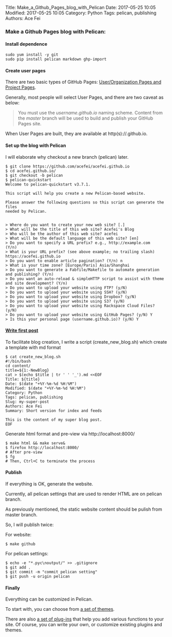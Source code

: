 Title: Make_a_Github_Pages_blog_with_Pelican
Date: 2017-05-25 10:05
Modified: 2017-05-25 10:05
Category: Python
Tags: pelican, publishing
Authors: Ace Fei

### Make a Github Pages blog with Pelican:
####  Install dependence
```
sudo yum install -y git
sudo pip install pelican markdown ghp-import
```

####  Create user pages
There are two basic types of GitHub Pages: [User/Organization Pages and Project Pages](https://help.github.com/articles/user-organization-and-project-pages/). 

Generally, most people will select User Pages, and there are two caveat as below:

> You must use the *username.github.io* naming scheme.
> Content from the *master* branch will be used to build and publish your GitHub Pages site.

When User Pages are built, they are available at http(s)://<username>.github.io.


####  Set up the blog with Pelican
I will elaborate why checkout a new branch (pelican) later.
```
$ git clone https://github.com/acefei/acefei.github.io
$ cd acefei.github.io/
$ git checkout -b pelican
$ pelican-quickstart
Welcome to pelican-quickstart v3.7.1.

This script will help you create a new Pelican-based website.

Please answer the following questions so this script can generate the files
needed by Pelican.


> Where do you want to create your new web site? [.]
> What will be the title of this web site? Acefei's Blog
> Who will be the author of this web site? acefei
> What will be the default language of this web site? [en]
> Do you want to specify a URL prefix? e.g., http://example.com   (Y/n)
> What is your URL prefix? (see above example; no trailing slash) https://acefei.github.io
> Do you want to enable article pagination? (Y/n) n
> What is your time zone? [Europe/Paris] Asia/Shanghai
> Do you want to generate a Fabfile/Makefile to automate generation and publishing? (Y/n)
> Do you want an auto-reload & simpleHTTP script to assist with theme and site development? (Y/n)
> Do you want to upload your website using FTP? (y/N)
> Do you want to upload your website using SSH? (y/N)
> Do you want to upload your website using Dropbox? (y/N)
> Do you want to upload your website using S3? (y/N)
> Do you want to upload your website using Rackspace Cloud Files? (y/N)
> Do you want to upload your website using GitHub Pages? (y/N) Y
> Is this your personal page (username.github.io)? (y/N) Y
```

####  [Write first post](http://docs.getpelican.com/en/3.6.3/content.html)
To facilitate blog creation, I write a script (create_new_blog.sh) which create a template with md format
```
$ cat create_new_blog.sh
#!/bin/bash
cd content/
title=${1:-NewBlog}
cat > $(echo $title | tr ' ' '_').md <<EOF
Title: ${title}
Date: $(date "+%Y-%m-%d %H:%M")
Modified: $(date "+%Y-%m-%d %H:%M")
Category: Python
Tags: pelican, publishing
Slug: my-super-post
Authors: Ace Fei
Summary: Short version for index and feeds

This is the content of my super blog post.
EOF
```
Generate html format and pre-view via http://localhost:8000/
```
$ make html && make serve&
$ firefox http://localhost:8000/
# After pre-view 
$ fg
# Then, Ctrl+C to terminate the process
```
#### Publish
If everything is OK, generate the website.

Currently, all pelican settings that are used to render HTML are on pelican branch.

As previously mentioned, the static website content should be pulish from master branch.

So, I will publish twice:

For website: 
```
$ make github
```

For pelican settings:
```
$ echo -e "*.pyc\noutput/" >> .gitignore
$ git add .
$ git commit -m "commit pelican setting"
$ git push -u origin pelican
```


#### Finally
Everything can be customized in Pelican. 

To start with, you can choose from [a set of themes](http://pelicanthemes.com/). 

There are also [a set of plug-ins](https://github.com/getpelican/pelican-plugins) that help you add various functions to your site. Of course, you can write your own, or customize existing plugins and themes.

